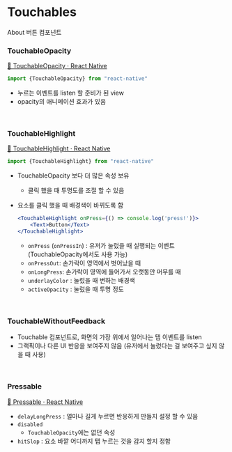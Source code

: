 # Touchables
About 버튼 컴포넌트

### TouchableOpacity

[🔗 TouchableOpacity · React Native](https://reactnative.dev/docs/touchableopacity)

```jsx
import {TouchableOpacity} from "react-native"
```

- 누르는 이벤트를 listen 할 준비가 된 view
- opacity의 애니메이션 효과가 있음

<br>

### TouchableHighlight

[🔗 TouchableHighlight · React Native](https://reactnative.dev/docs/touchablehighlight)

```jsx
import {TouchableHighlight} from "react-native"
```

- TouchableOpacity 보다 더 많은 속성 보유
    - 클릭 했을 때 투명도를 조절 할 수 있음
- 요소를 클릭 했을 때 배경색이 바뀌도록 함
    
    ```jsx
    <TouchableHighlight onPress={() => console.log('press!')}>
    	<Text>Button</Text>
    </TouchableHighlight>
    ```
    
    - `onPress` (`onPressIn`) : 유저가 눌렀을 때 실행되는 이벤트 (TouchableOpacity에서도 사용 가능)
    - `onPressOut`: 손가락이 영역에서 벗어났을 때
    - `onLongPress`: 손가락이 영역에 들어가서 오랫동안 머무를 때
    - `underlayColor` : 눌렀을 때 변하는 배경색
    - `activeOpacity` : 눌렀을 때 투명 정도

<br>

### TouchableWithoutFeedback

- Touchable 컴포넌트로, 화면의 가장 위에서 일어나는 탭 이벤트를 listen
- 그랙픽이나 다른 UI 반응을 보여주지 않음 (유저에서 눌렀다는 걸 보여주고 싶지 않을 때 사용)

<br>

### Pressable

[🔗 Pressable · React Native](https://reactnative.dev/docs/pressable)

- `delayLongPress` : 얼마나 길게 누르면 반응하게 만들지 설정 할 수 있음
- `disabled`
    - `TouchableOpacity`에는 없던 속성
- `hitSlop` : 요소 바깥 어디까지 탭 누르는 것을 감지 할지 정함
